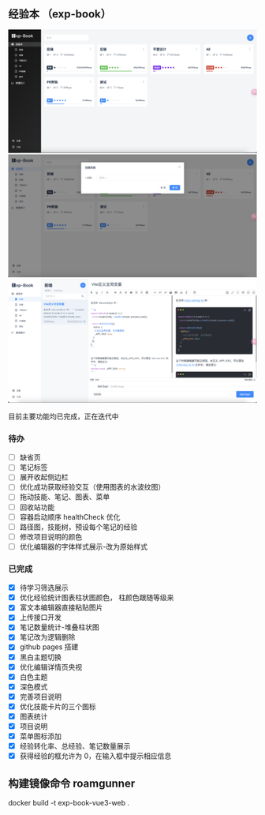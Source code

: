 <!--
 * @Author: PengChaoQun 1152684231@qq.com
 * @Date: 2024-02-22 18:01:44
 * @LastEditors: PengChaoQun 1152684231@qq.com
 * @LastEditTime: 2024-02-24 16:45:43
 * @FilePath: /experience-book-vue3/README.md
 * @Description:
-->

## 经验本 （exp-book）

![图片](/preview-image/1.png)
![图片](/preview-image/2.png)
![图片](/preview-image/3.png)

目前主要功能均已完成，正在迭代中

### 待办

- [ ] 缺省页
- [ ] 笔记标签
- [ ] 展开收起侧边栏
- [ ] 优化成功获取经验交互（使用图表的水波纹图）
- [ ] 拖动技能、笔记、图表、菜单
- [ ] 回收站功能
- [ ] 容器启动顺序 healthCheck 优化
- [ ] 路径图，技能树，预设每个笔记的经验
- [ ] 修改项目说明的颜色
- [ ] 优化编辑器的字体样式展示-改为原始样式

### 已完成

- [x] 待学习筛选展示
- [x] 优化经验统计图表柱状图颜色， 柱颜色跟随等级来
- [x] 富文本编辑器直接粘贴图片
- [x] 上传接口开发
- [x] 笔记数量统计-堆叠柱状图
- [x] 笔记改为逻辑删除
- [x] github pages 搭建
- [x] 黑白主题切换
- [x] 优化编辑详情页央视
- [x] 白色主题
- [x] 深色模式
- [x] 完善项目说明
- [x] 优化技能卡片的三个图标
- [x] 图表统计
- [x] 项目说明
- [x] 菜单图标添加
- [x] 经验转化率、总经验、笔记数量展示
- [x] 获得经验的框允许为 0，在输入框中提示相应信息

## 构建镜像命令 roamgunner

docker build -t exp-book-vue3-web .